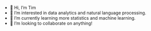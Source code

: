 - 👋 Hi, I’m Tim
- 👀 I’m interested in data analytics and natural language processing.
- 🌱 I’m currently learning more statistics and machine learning.
- 💞️ I’m looking to collaborate on anything!

<!---
timdawsongh/timdawsongh is a ✨ special ✨ repository because its `README.md` (this file) appears on your GitHub profile.
You can click the Preview link to take a look at your changes.
--->
